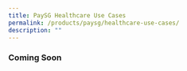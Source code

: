 ```yaml
---
title: PaySG Healthcare Use Cases
permalink: /products/paysg/healthcare-use-cases/
description: ""
---
```



### **Coming Soon**
